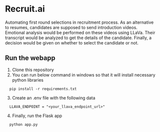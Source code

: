 # Recruit.ai

Automating first round selections in recruitment process. As an alternative to resumes, candidates are supposed to send introduction videos. Emotional analysis would be performed on these videos using LLaVa. Their transcript would be analyzed to get the details of the candidate. Finally, a decision would be given on whether to select the candidate or not.

## Run the webapp
1. Clone this repository
2. You can run below command in windows so that it will install necessary python libraries
```
  pip install -r requirements.txt

```
3. Create an .env file with the following data
```
  LLAVA_ENDPOINT = "<your_llava_endpoint_url>"

```
4. Finally, run the Flask app
```
  python app.py

```

